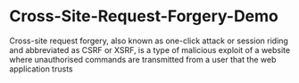 # Cross-Site-Request-Forgery-Demo
Cross-site request forgery, also known as  one-click attack or session riding and abbreviated as CSRF or XSRF, is a type of malicious  exploit of a website where unauthorised commands are transmitted from a user that the web application trusts
